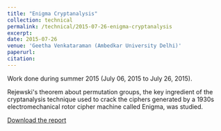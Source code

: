 ```yaml
---
title: "Enigma Cryptanalysis"
collection: technical
permalink: /technical/2015-07-26-enigma-cryptanalysis
excerpt:
date: 2015-07-26
venue: 'Geetha Venkataraman (Ambedkar University Delhi)'
paperurl: 
citation: 
---
```

Work done during summer 2015 (July 06, 2015 to July 26, 2015).

Rejewski's theorem about permutation groups, the key ingredient of the cryptanalysis technique used to crack the ciphers generated by a 1930s electromechanical rotor cipher machine called Enigma, was studied.

[Download the report](http://gkorpal.github.io/files/summer2015-enigma_cryptanalysis-gaurish.pdf)
